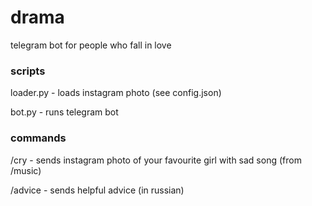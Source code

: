 # drama

telegram bot for people who fall in love

### scripts

loader.py - loads instagram photo (see config.json)

bot.py - runs telegram bot

### commands

/cry - sends instagram photo of your favourite girl with sad song (from /music)

/advice - sends helpful advice (in russian)